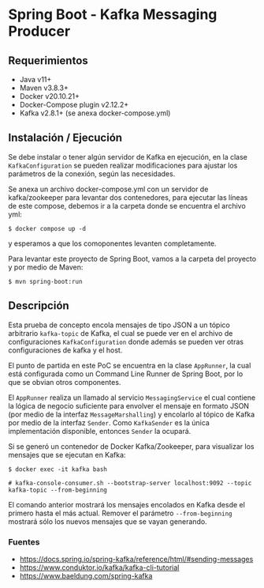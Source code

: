 # Spring Boot - Kafka Messaging Producer

## Requerimientos
- Java v11+
- Maven v3.8.3+
- Docker v20.10.21+
- Docker-Compose plugin v2.12.2+
- Kafka v2.8.1+ (se anexa docker-compose.yml)

## Instalación / Ejecución
Se debe instalar o tener algún servidor de Kafka en ejecución, en la clase `KafkaConfiguration` se pueden realizar 
modificaciones para ajustar los parámetros de la conexión, según las necesidades.

Se anexa un archivo docker-compose.yml con un servidor de kafka/zookeeper para levantar dos contenedores, para ejecutar 
las líneas de este compose, debemos ir a la carpeta donde se encuentra el archivo yml:
```
$ docker compose up -d
```
y esperamos a que los comoponentes levanten completamente.

Para levantar este proyecto de Spring Boot, vamos a la carpeta del proyecto y por medio de Maven:
```
$ mvn spring-boot:run
```

## Descripción
Esta prueba de concepto encola mensajes de tipo JSON a un tópico arbitrario `kafka-topic` de Kafka, el cual se puede ver
en el archivo de configuraciones `KafkaConfiguration` donde además se pueden ver otras configuraciones de kafka y el host.

El punto de partida en este PoC se encuentra en la clase `AppRunner`, la cual está configurada como un Command Line Runner
de Spring Boot, por lo que se obvian otros componentes.

El `AppRunner` realiza un llamado al servicio `MessagingService` el cual contiene la lógica de negocio suficiente para
envolver el mensaje en formato JSON (por medio de la interfaz `MessageMarshalling`) y encolarlo al tópico de Kafka por 
medio de la interfaz `Sender`. Como `KafkaSender` es la única implementación disponible, entonces `Sender` la ocupará.

Si se generó un contenedor de Docker Kafka/Zookeeper, para visualizar los mensajes que se ejecutan en Kafka:

```
$ docker exec -it kafka bash
```
```
# kafka-console-consumer.sh --bootstrap-server localhost:9092 --topic kafka-topic --from-beginning
```

El comando anterior mostrará los mensajes encolados en Kafka desde el primero hasta el más actual. Remover el parámetro
`--from-beginning` mostrará sólo los nuevos mensajes que se vayan generando.

### Fuentes
- https://docs.spring.io/spring-kafka/reference/html/#sending-messages
- https://www.conduktor.io/kafka/kafka-cli-tutorial
- https://www.baeldung.com/spring-kafka